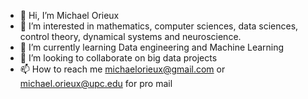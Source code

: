 - 👋 Hi, I’m Michael Orieux
- 👀 I’m interested in mathematics, computer sciences, data sciences, control theory, dynamical systems and neuroscience.
- 🌱 I’m currently learning Data engineering and Machine Learning
- 💞️ I’m looking to collaborate on big data projects
- 📫 How to reach me michaelorieux@gmail.com or michael.orieux@upc.edu for pro mail

<!---
MikeOBCN/MikeOBCN is a ✨ special ✨ repository because its `README.md` (this file) appears on your GitHub profile.
You can click the Preview link to take a look at your changes.
--->
